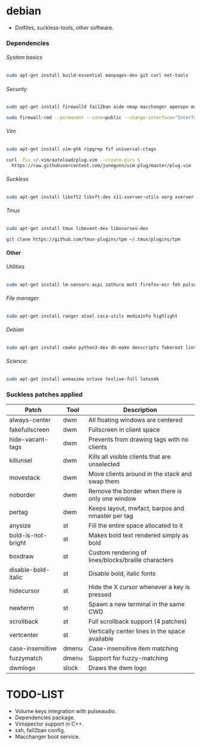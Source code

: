 # debian
- Dotfiles, suckless-tools, other software.


### Dependencies
###### System basics
```bash
sudo apt-get install build-essential manpages-dev git curl net-tools
```
###### Security
```bash
sudo apt-get install firewalld fail2ban aide nmap macchanger openvpn mat2
```
```bash
sudo firewall-cmd --permanent --zone=public --change-interface="Interface"
```
###### Vim
```bash
sudo apt-get install vim-gtk ripgrep fzf universal-ctags
```
```bash
curl -fLo ~/.vim/autoload/plug.vim --create-dirs \
  https://raw.githubusercontent.com/junegunn/vim-plug/master/plug.vim
```
###### Suckless
```bash
sudo apt-get install libxft2 libxft-dev x11-xserver-utils xorg xserver-xorg-dev libxinerama-dev libxrandr-dev
```
###### Tmux
```bash
sudo apt-get install tmux libevent-dev libncurses-dev
```
```bash
git clone https://github.com/tmux-plugins/tpm ~/.tmux/plugins/tpm
```
#### Other
###### Utilities
```bash
sudo apt-get install lm-sensors acpi zathura mutt firefox-esr feh pulseaudio alsa-utils
```
###### File manager
```bash
sudo apt-get install ranger atool caca-utils mediainfo highlight
```
###### Debian
```bash
sudo apt-get install cmake python3-dev dh-make devscripts fakeroot lintian
```
###### Science:
```bash
sudo apt-get install wxmaxima octave texlive-full latexmk
```

### Suckless patches applied
| Patch               | Tool  | Description                                         |
| ------------------- | ----- | --------------------------------------------------- |
| always-center       | dwm   | All floating windows are centered                   |
| fakefullscreen      | dwm   | Fullscreen in client space                          |
| hide-vacant-tags    | dwm   | Prevents from drawing tags with no clients          |
| killunsel           | dwm   | Kills all visible clients that are unselected       |
| movestack           | dwm   | Move clients around in the stack and swap them      |
| noborder            | dwm   | Remove the border when there is only one window     |
| pertag              | dwm   | Keeps layout, mwfact, barpos and nmaster per tag    |
| anysize             | st    | Fill the entire space allocated to it               |
| bold-is-not-bright  | st    | Makes bold text rendered simply as bold             |
| boxdraw             | st    | Custom rendering of lines/blocks/braille characters |
| disable-bold-italic | st    | Disable bold, italic fonts                          |
| hidecursor          | st    | Hide the X cursor whenever a key is pressed         |
| newterm             | st    | Spawn a new terminal in the same CWD                |
| scrollback          | st    | Full scrollback support (4 patches)                 |
| vertcenter          | st    | Vertically center lines in the space available      |
| case-insensitive    | dmenu | Case-insensitive item matching                      |
| fuzzymatch          | dmenu | Support for fuzzy-matching                          |
| dwmlogo             | slock | Draws the dwm logo                                  |

# TODO-LIST
- Volume keys integration with pulseaudio.
- Dependencies package.
- Vimspector support in C++.
- ssh, fail2ban config.
- Macchanger boot service.

